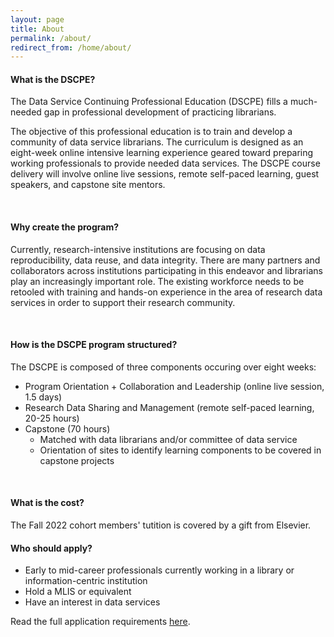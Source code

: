```yaml
---
layout: page
title: About
permalink: /about/
redirect_from: /home/about/
---
```


#### What is the DSCPE?

The Data Service Continuing Professional Education (DSCPE) fills a much-needed gap in professional development of practicing librarians. 

The objective of this professional education is to train and develop a community of data service librarians. The curriculum is designed as an eight-week online intensive learning experience geared toward preparing working professionals to provide needed data services. The DSCPE course delivery will involve online live sessions, remote self-paced learning, guest speakers, and capstone site mentors.

<br>

#### Why create the program?

Currently, research-intensive institutions are focusing on data reproducibility, data reuse, and data integrity. There are many partners and collaborators across institutions participating in this endeavor and librarians play an increasingly important role. The existing workforce needs to be retooled with training and hands-on experience in the area of research data services in order to support their research community.

<br>

#### How is the DSCPE program structured?

The DSCPE is composed of three components occuring over eight weeks:
* Program Orientation + Collaboration and Leadership (online live session, 1.5 days)
* Research Data Sharing and Management (remote self-paced learning, 20-25 hours)
* Capstone (70 hours)
  * Matched with data librarians and/or committee of data service
  * Orientation of sites to identify learning components to be covered in capstone projects

<br>

#### What is the cost?

The Fall 2022 cohort members' tutition is covered by a gift from Elsevier.

#### Who should apply?

* Early to mid-career professionals currently working in a library or information-centric institution
* Hold a MLIS or equivalent
* Have an interest in data services

Read the full application requirements <a href="https://dscpe.github.io/pilot/" target="_blank">here</a>.
